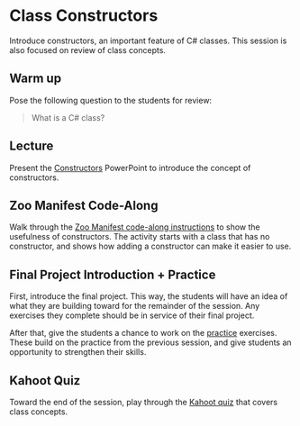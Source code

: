 # Class Constructors
Introduce constructors, an important feature of C# classes. This session is also focused on review of class concepts.

## Warm up
Pose the following question to the students for review:

>What is a C# class?

## Lecture
Present the [Constructors](Constructors.pptx) PowerPoint to introduce the concept of constructors.

## Zoo Manifest Code-Along
Walk through the [Zoo Manifest code-along instructions](ZooManifestCodeAlong.md) to show the usefulness of constructors. The activity starts with a class that has no constructor, and shows how adding a constructor can make it easier to use.

## Final Project Introduction + Practice
First, introduce the final project. This way, the students will have an idea of what they are building toward for the remainder of the session. Any exercises they complete should be in service of their final project.

After that, give the students a chance to work on the [practice](Practice.md) exercises. These build on the practice from the previous session, and give students an opportunity to strengthen their skills.

## Kahoot Quiz
Toward the end of the session, play through the [Kahoot quiz](https://play.kahoot.it/#/k/2653107d-300c-43c5-8791-9531cc0f959a) that covers class concepts.